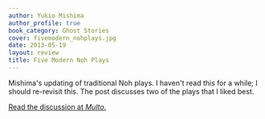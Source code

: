 ```yaml
---
author: Yukio Mishima
author_profile: true
book_category: Ghost Stories
cover: fivemodern_nohplays.jpg
date: 2013-05-19
layout: review
title: Five Modern Noh Plays
---
```


Mishima's updating of traditional Noh plays. I haven't read this for a while; I should re-revisit this. The post discusses two of the plays that I liked best.

[Read the discussion at *Multo*.](https://multoghost.wordpress.com/2013/05/19/the-lady-aoi/)